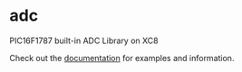 # adc
PIC16F1787 built-in ADC Library on XC8

Check out the [documentation](https://github.com/dxstiny/adc/wiki) for examples and information.
